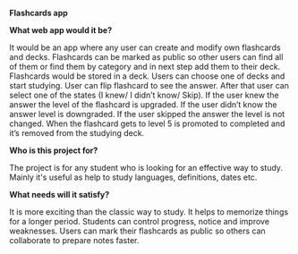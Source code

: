 **Flashcards app**

**What web app would it be?**

It would be an app where any user can create and modify own flashcards and 
decks. Flashcards can be marked as public so other users can find all of them or find 
them by category and in next step add them to their deck. Flashcards would be 
stored in a deck. Users can choose one of decks and start studying. User can flip 
flashcard to see the answer. After that user can select one of the states (I knew/ I 
didn’t know/ Skip). If the user knew the answer the level of the flashcard is 
upgraded. If the user didn’t know the answer level is downgraded. If the user 
skipped the answer the level is not changed.
When the flashcard gets to level 5 is promoted to completed and it’s removed from 
the studying deck.


**Who is this project for?**

The project is for any student who is looking for an effective way to study. Mainly 
it's useful as help to study languages, definitions, dates etc.

**What needs will it satisfy?**

It is more exciting than the classic way to study. It helps to memorize things for 
a longer period. Students can control progress, notice and improve weaknesses. 
Users can mark their flashcards as public so others can collaborate to prepare notes 
faster.

